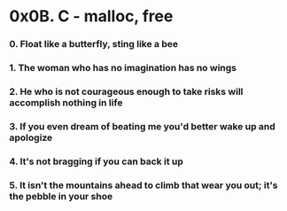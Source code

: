 # 0x0B. C - malloc, free

### 0. Float like a butterfly, sting like a bee

### 1. The woman who has no imagination has no wings

### 2. He who is not courageous enough to take risks will accomplish nothing in life

### 3. If you even dream of beating me you'd better wake up and apologize

### 4. It's not bragging if you can back it up

### 5. It isn't the mountains ahead to climb that wear you out; it's the pebble in your shoe


